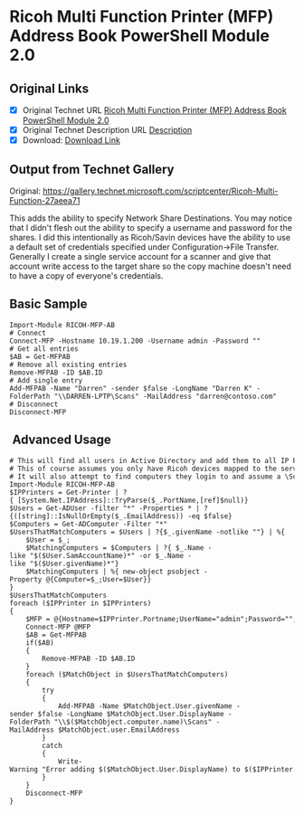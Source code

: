 # Ricoh Multi Function Printer (MFP) Address Book PowerShell Module 2.0

## Original Links

- [x] Original Technet URL [Ricoh Multi Function Printer (MFP) Address Book PowerShell Module 2.0](https://gallery.technet.microsoft.com/Ricoh-Multi-Function-944d4a46)
- [x] Original Technet Description URL [Description](https://gallery.technet.microsoft.com/Ricoh-Multi-Function-944d4a46/description)
- [x] Download: [Download Link](Download\RICOH-MFP-AB.psm1)

## Output from Technet Gallery

Original: https://gallery.technet.microsoft.com/scriptcenter/Ricoh-Multi-Function-27aeea71

This adds the ability to specify Network Share Destinations. You may notice that I didn't flesh out the ability to specify a username and password for the shares. I did this intentionally as Ricoh/Savin devices have the ability to use a default set of credentials  specified under Configuration-&gt;File Transfer. Generally I create a single service account for a scanner and give that account write access to the target share so the copy machine doesn't need to have a copy of everyone's credentials.

## Basic Sample

```
Import-Module RICOH-MFP-AB
# Connect
Connect-MFP -Hostname 10.19.1.200 -Username admin -Password ""
# Get all entries
$AB = Get-MFPAB
# Remove all existing entries
Remove-MFPAB -ID $AB.ID
# Add single entry
Add-MFPAB -Name "Darren" -sender $false -LongName "Darren K" -FolderPath "\\DARREN-LPTP\Scans" -MailAddress "darren@contoso.com"
# Disconnect
Disconnect-MFP
```

##  Advanced Usage

```
# This will find all users in Active Directory and add them to all IP Printers
# This of course assumes you only have Ricoh devices mapped to the server. You can filter that out more cleverly if you desire or use a static list of IP addresses
# It will also attempt to find computers they login to and assume a \Scan share exists and create a destination entry for that.
Import-Module RICOH-MFP-AB
$IPPrinters = Get-Printer | ?{ [System.Net.IPAddress]::TryParse($_.PortName,[ref]$null)}
$Users = Get-ADUser -filter "*" -Properties * | ?{([string]::IsNullOrEmpty($_.EmailAddress)) -eq $false}
$Computers = Get-ADComputer -Filter "*"
$UsersThatMatchComputers = $Users | ?{$_.givenName -notlike ""} | %{
    $User = $_;
    $MatchingComputers = $Computers | ?{ $_.Name -like "$($User.SamAccountName)*" -or $_.Name -like "$($User.givenName)*"}
    $MatchingComputers | %{ new-object psobject -Property @{Computer=$_;User=$User}}
}
$UsersThatMatchComputers
foreach ($IPPrinter in $IPPrinters)
{
    $MFP = @{Hostname=$IPPrinter.Portname;UserName="admin";Password="";Authentication="BASIC"}
    Connect-MFP @MFP
    $AB = Get-MFPAB
    if($AB)
    {
        Remove-MFPAB -ID $AB.ID
    }
    foreach ($MatchObject in $UsersThatMatchComputers)
    {
        try
        {
            Add-MFPAB -Name $MatchObject.User.givenName -sender $false -LongName $MatchObject.User.DisplayName -FolderPath "\\$($MatchObject.computer.name)\Scans" -MailAddress $MatchObject.user.EmailAddress
        }
        catch
        {
            Write-Warning "Error adding $($MatchObject.User.DisplayName) to $($IPPrinter.PortName) ($($IPPrinter.Name))"
        }
    }
    Disconnect-MFP
}
```

